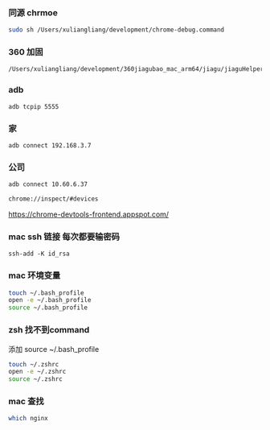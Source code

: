 ### 同源 chrmoe

```bash
sudo sh /Users/xuliangliang/development/chrome-debug.command
```

### 360 加固

```bash
/Users/xuliangliang/development/360jiagubao_mac_arm64/jiagu/jiaguHelperStartup ; exit;
```

### adb

`adb tcpip 5555`

### 家

```Shell
adb connect 192.168.3.7
```

### 公司

```bash
adb connect 10.60.6.37
```

```bash
chrome://inspect/#devices
```

https://chrome-devtools-frontend.appspot.com/

### mac ssh 链接 每次都要输密码

`ssh-add -K id_rsa`

### mac 环境变量

```bash
touch ~/.bash_profile
open -e ~/.bash_profile
source ~/.bash_profile
```

### zsh 找不到command
添加 source ~/.bash_profile

``` bash
touch ~/.zshrc 
open -e ~/.zshrc
source ~/.zshrc 
```

### mac 查找

```bash
which nginx
```
